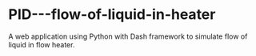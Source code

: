 # PID---flow-of-liquid-in-heater
A web application using Python with Dash framework to simulate flow of liquid in flow heater.
